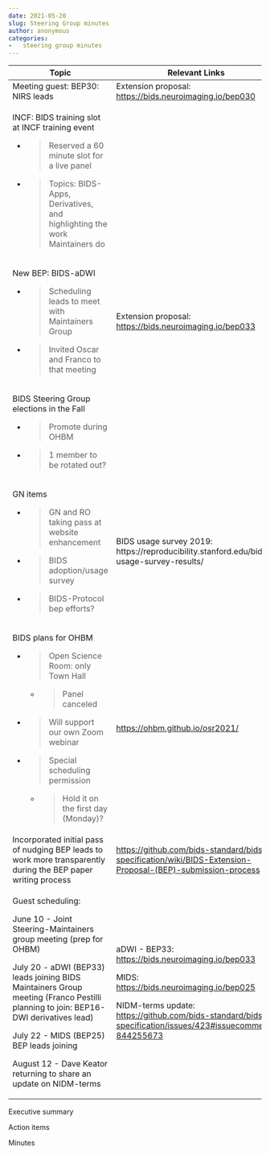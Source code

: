 ```yaml
---
date: 2021-05-20
slug: Steering Group minutes
author: anonymous
categories:
-   steering group minutes
---
```





<!-- more -->


<table>
 <thead>
  <tr class="header">
   <th>
    Topic
   </th>
   <th>
    Relevant Links
   </th>
  </tr>
 </thead>
 <tbody>
  <tr class="odd">
   <td>
    Meeting guest: BEP30: NIRS leads
   </td>
   <td>
    Extension proposal:
    <a href="https://bids.neuroimaging.io/bep030">
     <span class="underline">
      https://bids.neuroimaging.io/bep030
     </span>
    </a>
   </td>
  </tr>
  <tr class="even">
   <td>
    <p>
     INCF: BIDS training slot at INCF training event
    </p>
    <ul>
     <li>
      <blockquote>
       <p>
        Reserved a 60 minute slot for a live panel
       </p>
      </blockquote>
     </li>
     <li>
      <blockquote>
       <p>
        Topics: BIDS-Apps, Derivatives, and highlighting the work Maintainers do
       </p>
      </blockquote>
     </li>
    </ul>
   </td>
   <td>
   </td>
  </tr>
  <tr class="odd">
   <td>
    <p>
     New BEP: BIDS-aDWI
    </p>
    <ul>
     <li>
      <blockquote>
       <p>
        Scheduling leads to meet with Maintainers Group
       </p>
      </blockquote>
     </li>
     <li>
      <blockquote>
       <p>
        Invited Oscar and Franco to that meeting
       </p>
      </blockquote>
     </li>
    </ul>
   </td>
   <td>
    Extension proposal:
    <a href="https://bids.neuroimaging.io/bep033">
     <span class="underline">
      https://bids.neuroimaging.io/bep033
     </span>
    </a>
   </td>
  </tr>
  <tr class="even">
   <td>
    <p>
     BIDS Steering Group elections in the Fall
    </p>
    <ul>
     <li>
      <blockquote>
       <p>
        Promote during OHBM
       </p>
      </blockquote>
     </li>
     <li>
      <blockquote>
       <p>
        1 member to be rotated out?
       </p>
      </blockquote>
     </li>
    </ul>
   </td>
   <td>
   </td>
  </tr>
  <tr class="odd">
   <td>
    <p>
     GN items
    </p>
    <ul>
     <li>
      <blockquote>
       <p>
        GN and RO taking pass at website enhancement
       </p>
      </blockquote>
     </li>
     <li>
      <blockquote>
       <p>
        BIDS adoption/usage survey
       </p>
      </blockquote>
     </li>
     <li>
      <blockquote>
       <p>
        BIDS-Protocol bep efforts?
       </p>
      </blockquote>
     </li>
    </ul>
   </td>
   <td>
    BIDS usage survey 2019: https://reproducibility.stanford.edu/bids-usage-survey-results/
   </td>
  </tr>
  <tr class="even">
   <td>
    <p>
     BIDS plans for OHBM
    </p>
    <ul>
     <li>
      <blockquote>
       <p>
        Open Science Room: only Town Hall
       </p>
      </blockquote>
      <ul>
       <li>
        <blockquote>
         <p>
          Panel canceled
         </p>
        </blockquote>
       </li>
      </ul>
     </li>
     <li>
      <blockquote>
       <p>
        Will support our own Zoom webinar
       </p>
      </blockquote>
     </li>
     <li>
      <blockquote>
       <p>
        Special scheduling permission
       </p>
      </blockquote>
      <ul>
       <li>
        <blockquote>
         <p>
          Hold it on the first day (Monday)?
         </p>
        </blockquote>
       </li>
      </ul>
     </li>
    </ul>
   </td>
   <td>
    <a href="https://ohbm.github.io/osr2021/">
     <span class="underline">
      https://ohbm.github.io/osr2021/
     </span>
    </a>
   </td>
  </tr>
  <tr class="odd">
   <td>
    Incorporated initial pass of nudging BEP leads to work more transparently during the BEP paper writing process
   </td>
   <td>
    <a href="https://github.com/bids-standard/bids-specification/wiki/BIDS-Extension-Proposal-(BEP)-submission-process">
     <span class="underline">
      https://github.com/bids-standard/bids-specification/wiki/BIDS-Extension-Proposal-(BEP)-submission-process
     </span>
    </a>
   </td>
  </tr>
  <tr class="even">
   <td>
    <p>
     Guest scheduling:
    </p>
    <p>
     June 10 - Joint Steering-Maintainers group meeting (prep for OHBM)
    </p>
    <p>
     July 20 - aDWI (BEP33) leads joining BIDS Maintainers Group meeting (Franco Pestilli planning to join: BEP16-DWI derivatives lead)
    </p>
    <p>
     July 22 - MIDS (BEP25) BEP leads joining
    </p>
    <p>
     August 12 - Dave Keator returning to share an update on NIDM-terms
    </p>
   </td>
   <td>
    <p>
     aDWI - BEP33:
     <a href="https://bids.neuroimaging.io/bep033">
      <span class="underline">
       https://bids.neuroimaging.io/bep033
      </span>
     </a>
    </p>
    <p>
     MIDS:
     <a href="https://bids.neuroimaging.io/bep025">
      <span class="underline">
       https://bids.neuroimaging.io/bep025
      </span>
     </a>
    </p>
    <p>
     NIDM-terms update:
     <a href="https://github.com/bids-standard/bids-specification/issues/423#issuecomment-844255673">
      <span class="underline">
       https://github.com/bids-standard/bids-specification/issues/423#issuecomment-844255673
      </span>
     </a>
    </p>
   </td>
  </tr>
 </tbody>
</table>







Executive summary

Action items

Minutes
